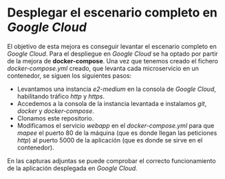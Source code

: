# Desplegar el escenario completo en *Google Cloud*

El objetivo de esta mejora es conseguir levantar el escenario completo en *Google Cloud*. Para el despliegue en *Google Cloud* se ha optado por partir de la mejora de **docker-compose**. Una vez que tenemos creado el fichero *docker-compose.yml* creado, que levanta cada microservicio en un contenedor, se siguen los siguientes pasos:

- Levantamos una instancia *e2-medium* en la consola de *Google Cloud*, habilitando tráfico *http* y *https*.
- Accedemos a la consola de la instancia levantada e instalamos *git*, *docker* y *docker-compose*.
- Clonamos este repositorio.
- Modificamos el servicio *webapp* en el *docker-compose.yml* para que *mapee* el puerto 80 de la máquina (que es donde llegan las peticiones *http*) al puerto 5000 de la aplicación (que es donde se sirve en el contenedor).


En las capturas adjuntas se puede comprobar el correcto funcionamiento de la aplicación desplegada en *Google Cloud.*